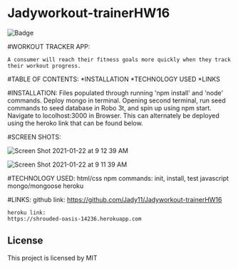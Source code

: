 # Jadyworkout-trainerHW16

![Badge](https://img.shields.io/static/v1?label=License&message=MIT&color=9cf)


#WORKOUT TRACKER APP:
        
    A consumer will reach their fitness goals more quickly when they track their workout progress.


#TABLE OF CONTENTS:
    *INSTALLATION
    *TECHNOLOGY USED
    *LINKS

#INSTALLATION:
    Files populated through running 'npm install' and 'node' commands. Deploy mongo in terminal. Opening second terminal, run seed commands to seed database in Robo 3t, and spin up using npm start.  Navigate to locolhost:3000 in Browser.  This can alternately be deployed using the heroko link that can be found below.  


#SCREEN SHOTS:

![Screen Shot 2021-01-22 at 9 12 39 AM](https://user-images.githubusercontent.com/70386025/105516584-4acf9c80-5c93-11eb-8149-4e773d9f9a96.png)

![Screen Shot 2021-01-22 at 9 11 39 AM](https://user-images.githubusercontent.com/70386025/105516605-50c57d80-5c93-11eb-9cb7-806b6b1b7792.png)



#TECHNOLOGY USED:
    html/css
    npm commands: init, install, test
    javascript
    mongo/mongoose
    heroku


#LINKS:
    github link: 
    https://github.com/Jady11/Jadyworkout-trainerHW16

    heroku link: 
    https://shrouded-oasis-14236.herokuapp.com

## License 

This project is licensed by MIT